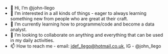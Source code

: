 - 👋 Hi, I’m @john-llego
- 👀 I’m interested in a all kinds of things -  eager to always learning something new from people who are great at their craft.
- 🌱 I’m currently learning how to programme/code and become a data analyst.
- 💞️ I’m looking to collaborate on anything and everything that can be used in my daily activities.
- 📫 How to reach me - email: jdef_llego@hotmail.co.uk, IG - @john_llego

<!---
john-llego/john-llego is a ✨ special ✨ repository because its `README.md` (this file) appears on your GitHub profile.
You can click the Preview link to take a look at your changes.
--->
